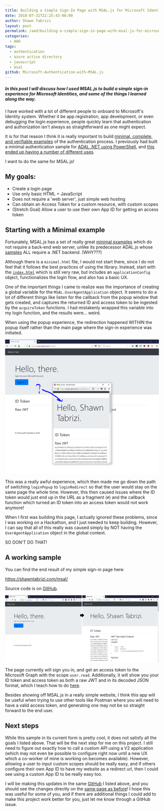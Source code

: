 ```yaml
---
title: Building a Simple Sign-In Page with MSAL.js for Microsoft Identities
date: 2018-07-31T22:25:43-08:00
author: Shawn Tabrizi
layout: post
permalink: /aad/building-a-simple-sign-in-page-with-msal-js-for-microsoft-identities/
categories:
  - AAD
tags:
  - authentication
  - azure active directory
  - javascript
  - msal
github: Microsoft-Authentication-with-MSAL.js
---
```

<h5>In this post I will discuss how I used MSAL.js to build a simple sign-in experience for Microsoft Identities, and some of the things I learned along the way.</h5>

<p>I have worked with a lot of different people to onboard to Microsoft's Identity system. Whether it be app registration, app development, or even debugging the login experience, people quickly learn that authentication and authorization isn't always as straightforward as one might expect.</p>

<p>It is for that reason I think it is really important to build <a href="https://stackoverflow.com/help/mcve">minimal, complete, and verifiable examples</a> of the authentication process. I previously had built a minimal authentication sample for <a href="https://github.com/shawntabrizi/Azure-AD-Authentication-with-PowerShell-and-ADAL">ADAL .NET using PowerShell</a>, and <a href="https://shawntabrizi.com/aad/azure-ad-authentication-with-powershell-and-adal/">this ended up having a number of different uses</a>.</p>
<p>I want to do the same for MSAL.js!</p>

<h2>My goals:</h2>
<p>
<ul>
<li>Create a login page</li>
<li>Use only basic HTML + JavaScript</li>
<li>Does not require a 'web server', just simple web hosting</li>
<li>Can obtain an Access Token for a custom resource, with custom scopes</li>
<li>(Stretch Goal) Allow a user to use their own App ID for getting an access token</li>
</ul>
</p>

<h2>Starting with a Minimal example</h2>
<p>Fortunately, MSAL.js has a set of really great <a href="https://github.com/AzureAD/microsoft-authentication-library-for-js/tree/dev/lib/msal-core/samples/VanillaJSTestApp">minimal examples</a> which do not require a back-end web server, unlike its predecessor ADAL.js whose <a href="https://github.com/AzureAD/azure-activedirectory-library-for-js/wiki/Code-samples">samples</a> ALL require a .NET backend. (WHY???)</p>
<p>Although there is a <code>minimal.html</code> file, I would not start there, since I do not feel that it follows the best practices of using the library. Instead, start with the <a href="https://github.com/AzureAD/microsoft-authentication-library-for-js/blob/dev/lib/msal-core/samples/VanillaJSTestApp/index.html"><code>index.html</code></a> which is still very raw, but includes an <code>applicationConfig</code> object, functionalizes the login flow, and also has a basic UX.</p>

<p>One of the important things I came to realize was the importance of creating a global variable for the <code>MSAL.UserAgentApplication</code> object. It seems to do a lot of different things like listen for the callback from the popup window that gets created, and captures the returned ID and access token to be ingested by the <code>acquireToken</code> functions. I had mistakenly wrapped this variable into my login function, and the results were... weird.</p>

<p>When using the popup experience, the redirection happened WITHIN the popup itself rather than the main page where the sign-in experience was initiated.</p>
<img alt='' class='alignnone size-full wp-image-584 ' src='/assets/images/img_5b614c4d2d483.png' />
<p>This was a really awful experience, which then made me go down the path of switching <code>loginPopup</code> to <code>loginRedirect</code> so that the user would stay on the same page the whole time. However, this then caused issues where the ID token would just end up in the URL as a fragment (<code>#</code>) and the callback function which turned an ID token into an access token would not work anymore!</p>

<p>When I first was building this page, I actually ignored these problems, since I was working on a Hackathon, and I just needed to keep building. However, I can say that all of this really was caused simply by NOT having the <code>UserAgentApplication</code> object in the global context.</p>
<p>SO DON'T DO THAT!</p>

<h2>A working sample</h2>
<p>You can find the end result of my simple sign-in page here:</p>
<p><a href="https://shawntabrizi.com/msal/">https://shawntabrizi.com/msal/</a></p>

<p>Source code is on <a href="https://github.com/shawntabrizi/Microsoft-Authentication-with-MSAL.js">GitHub</a>.</p>

<img alt='' class='alignnone size-full wp-image-588 ' src='/assets/images/img_5b614ec708ba1.png' />

<p>The page currently will sign you in, and get an access token to the Microsoft Graph with the scope <code>user.read</code>. Additionally, it will show you your ID token and access token as both a raw JWT and in its decoded JSON format, which I teach how to do <a href="https://shawntabrizi.com/aad/decoding-jwt-tokens/">here</a>.</p>

<p>Besides showing off MSAL.js in a really simple website, I think this app will be useful when trying to use other tools like Postman where you will need to have a valid access token, and generating one may not be so straight forward to the end user.</p>

<h2>Next steps</h2>
<p>While this sample in its current form is pretty cool, it does not satisfy all the goals I listed above. That will be the next step for me on this project. I still need to figure out exactly how to call a custom API using a V2 application (which may not even be possible to configure right now until a new UX which a co-worker of mine is working on becomes available). However, allowing a user to input custom scopes should be really easy, and if others configure their own App ID to have my website as a redirect url, then I could see using a custom App ID to be really easy too.</p>

<p>I will be making this updates in the same <a href="https://github.com/shawntabrizi/Microsoft-Authentication-with-MSAL.js">GitHub</a> I listed above, and you should see the changes directly on the <a href="https://shawntabrizi.com/msal/">same page as before</a>! I hope this was useful for some of you, and if there are additional things I could add to make this project work better for you, just let me know through a GitHub issue.</p>
